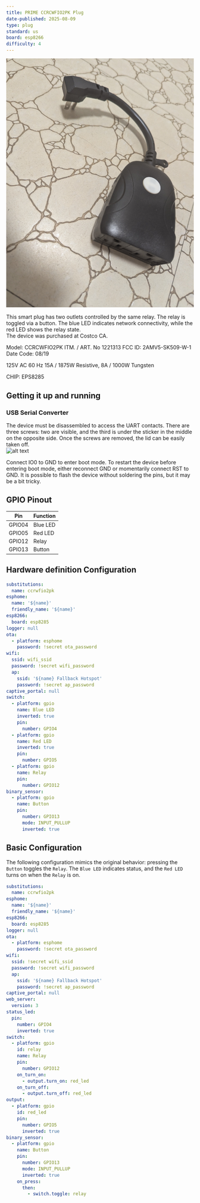 ```yaml
---
title: PRIME CCRCWFIO2PK Plug
date-published: 2025-08-09
type: plug
standard: us
board: esp8266
difficulty: 4
---
```


![alt text](CCRCWFIO2PK.jpg "PRIME CCRCWFIO2PK Plug")

This smart plug has two outlets controlled by the same relay. The relay is toggled via a button. The blue LED indicates network connectivity, while the red LED shows the relay state.  
The device was purchased at Costco CA.

Model: CCRCWFIO2PK
ITM. / ART. No 1221313
FCC ID: 2AMV5-SK509-W-1
Date Code: 08/19

125V AC 60 Hz
15A / 1875W Resistive, 8A / 1000W Tungsten

CHIP: EPS8285

## Getting it up and running
### USB Serial Converter
The device must be disassembled to access the UART contacts. There are three screws: two are visible, and the third is under the sticker in the middle on the opposite side. Once the screws are removed, the lid can be easily taken off.  
![alt text](CCRCWFIO2PK-disassembled.jpg "PRIME CCRCWFIO2PK Plug disassembled")

Connect IO0 to GND to enter boot mode. To restart the device before entering boot mode, either reconnect GND or momentarily connect RST to GND. It is possible to flash the device without soldering the pins, but it may be a bit tricky.

## GPIO Pinout

| Pin    | Function             |
| ------ | -------------------- |
| GPIO04 | Blue LED             |
| GPIO05 | Red LED              |
| GPIO12 | Relay                |
| GPIO13 | Button               |


## Hardware definition Configuration

```yaml
substitutions:
  name: ccrwfio2pk
esphome:
  name: '${name}'
  friendly_name: '${name}'
esp8266:
  board: esp8285
logger: null
ota:
  - platform: esphome
    password: !secret ota_password
wifi:
  ssid: wifi_ssid
  password: !secret wifi_password
  ap:
    ssid: '${name} Fallback Hotspot'
    password: !secret ap_password
captive_portal: null
switch:
  - platform: gpio
    name: Blue LED
    inverted: true
    pin:
      number: GPIO4
  - platform: gpio
    name: Red LED
    inverted: true
    pin:
      number: GPIO5
  - platform: gpio
    name: Relay
    pin:
      number: GPIO12
binary_sensor:
  - platform: gpio
    name: Button
    pin:
      number: GPIO13
      mode: INPUT_PULLUP
      inverted: true

```

## Basic Configuration

The following configuration mimics the original behavior: pressing the `Button` toggles the `Relay`. The `Blue LED` indicates status, and the `Red LED` turns on when the `Relay` is on.

```yaml
substitutions:
  name: ccrwfio2pk
esphome:
  name: '${name}'
  friendly_name: '${name}'
esp8266:
  board: esp8285
logger: null
ota:
  - platform: esphome
    password: !secret ota_password
wifi:
  ssid: !secret wifi_ssid
  password: !secret wifi_password
  ap:
    ssid: '${name} Fallback Hotspot'
    password: !secret ap_password
captive_portal: null
web_server:
  version: 3
status_led:
  pin:
    number: GPIO4
    inverted: true
switch:
  - platform: gpio
    id: relay
    name: Relay
    pin:
      number: GPIO12
    on_turn_on:
      - output.turn_on: red_led
    on_turn_off:
      - output.turn_off: red_led
output:
  - platform: gpio
    id: red_led
    pin:
      number: GPIO5
      inverted: true
binary_sensor:
  - platform: gpio
    name: Button
    pin:
      number: GPIO13
      mode: INPUT_PULLUP
      inverted: true
    on_press:
      then:
        - switch.toggle: relay

```
